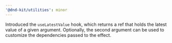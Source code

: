 ```yaml
---
'@dnd-kit/utilities': minor
---
```


Introduced the `useLatestValue` hook, which returns a ref that holds the latest value of a given argument. Optionally, the second argument can be used to customize the dependencies passed to the effect.

